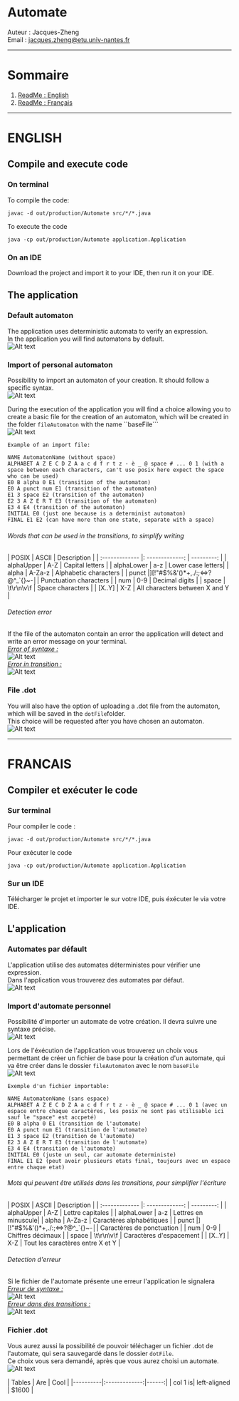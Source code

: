 # Automate
Auteur : Jacques-Zheng <br>
Email : jacques.zheng@etu.univ-nantes.fr
 _____________________________________________________________________________________
# Sommaire
1. [ReadMe : English](#FRANCAIS)
2. [ReadMe : Français]()
 _____________________________________________________________________________________
# ENGLISH
## Compile and execute code
### On terminal
To compile the code:
```
javac -d out/production/Automate src/*/*.java
```
To execute the code
```
java -cp out/production/Automate application.Application
```
### On an IDE
Download the project and import it to your IDE, then run it on your IDE.

## The application
### Default automaton
The application uses deterministic automata to verify an expression. <br>
In the application you will find automatons by default.<br>
![Alt text](asset/menuAutomaton.jpg?raw=true "")

### Import of personal automaton
Possibility to import an automaton of your creation. It should follow a specific syntax. <br>
![Alt text](asset/menuLoadAutomaton.jpg?raw=true "")

During the execution of the application you will find a choice allowing you to create a basic file for the creation of an automaton, which will be created in the folder ``fileAutomaton`` with the name ``baseFile```<br>
![Alt text](asset/menuDownloadBaseFile.jpg?raw=true "")
```
Example of an import file:

NAME AutomatonName (without space)
ALPHABET A Z E C D Z A a c d f r t z - è _ @ space # ... 0 1 (with a space between each characters, can't use posix here expect the space who can be used)
E0 B alpha 0 E1 (transition of the automaton)
E0 A punct num E1 (transition of the automaton)
E1 3 space E2 (transition of the automaton)
E2 3 A Z E R T E3 (transition of the automaton)
E3 4 E4 (transition of the automaton)
INITIAL E0 (just one because is a determinist automaton)
FINAL E1 E2 (can have more than one state, separate with a space)
```
###### Words that can be used in the transitions, to simplify writing
|    POSIX   |     ASCII    |   Description |
| :------------- |: -------------: | ---------: |
| alphaUpper    |        A-Z        |     Capital letters |
| alphaLower    |        a-z	        |      Lower case letters|
| alpha         |        A-Za-z	        |      Alphabetic characters |
| punct         |][!"#$%&'()*+,./:;<=>?@\^_`{}~-&#x2502;|   Punctuation characters |
| num           |        0-9        |      Decimal digits |
| space         |          \t\r\n\v\f      |      Space characters |
| [X..Y]         |          X-Z      |      All characters between X and Y |

###### Detection error
If the file of the automaton contain an error the application will detect and write an error message on your terminal.<br>
<i><u>Error of syntaxe :</u></i><br>
![Alt text](asset/automatonErrorSyntaxe.png?raw=true "")<br>
<i><u>Error in transition :</u></i><br>
![Alt text](asset/automatonErrorCharacter.png?raw=true "")<br>

### File .dot
You will also have the option of uploading a .dot file from the automaton, which will be saved in the ```dotFile```folder. <br>
This choice will be requested after you have chosen an automaton. <br>
![Alt text](asset/graphviz.svg?raw=true "")
 _____________________________________________________________________________________
# FRANCAIS
## Compiler et exécuter le code
### Sur terminal
Pour compiler le code :
```
javac -d out/production/Automate src/*/*.java
```
Pour exécuter le code
```
java -cp out/production/Automate application.Application
```
### Sur un IDE
Télécharger le projet et importer le sur votre IDE, puis éxécuter le via votre IDE.

## L'application
### Automates par défault
L'application utilise des automates déterministes pour vérifier une expression.<br>
Dans l'application vous trouverez des automates par défaut.<br>
![Alt text](asset/menuAutomatonFR.jpg?raw=true "")

### Import d'automate personnel
Possibilité d'importer un automate de votre création. Il devra suivre une syntaxe précise.<br>
![Alt text](asset/menuLoadAutomatonFR.jpg?raw=true "")

Lors de l'éxécution de l'application vous trouverez un choix vous permettant de créer un fichier de base pour la création d'un automate, qui va être créer dans le dossier ```fileAutomaton``` avec le nom ```baseFile```<br>
![Alt text](asset/menuDownloadBaseFileFR.jpg?raw=true "")
```
Exemple d'un fichier importable:

NAME AutomatonName (sans espace)
ALPHABET A Z E C D Z A a c d f r t z - è _ @ space # ... 0 1 (avec un espace entre chaque caractères, les posix ne sont pas utilisable ici sauf le "space" est accpeté)
E0 B alpha 0 E1 (transition de l'automate)
E0 A punct num E1 (transition de l'automate)
E1 3 space E2 (transition de l'automate)
E2 3 A Z E R T E3 (transition de l'automate)
E3 4 E4 (transition de l'automate)
INITIAL E0 (juste un seul, car automate deterministe)
FINAL E1 E2 (peut avoir plusieurs etats final, toujours avec un espace entre chaque etat)
```
###### Mots qui peuvent être utilisés dans les transitions, pour simplifier l'écriture
|    POSIX   |     ASCII    |   Description |
| :------------- |: -------------: | ---------: |
| alphaUpper    |        A-Z        |      Lettre capitales |
| alphaLower    |        a-z	        |      Lettres en minuscule|
| alpha         |        A-Za-z	        |      Caractères alphabétiques |
| punct         |][!"#$%&'()*+,./:;<=>?@\^_`{}~-&#x2502;|   Caractères de ponctuation |
| num           |        0-9        |      Chiffres décimaux  |
| space         |          \t\r\n\v\f      |      Caractères d'espacement |
| [X..Y]         |          X-Z      |      Tout les caractères entre X et Y |
###### Detection d'erreur
Si le fichier de l'automate présente une erreur l'application le signalera<br>
<i><u>Erreur de syntaxe :</u></i><br>
![Alt text](asset/automatonErrorSyntaxe.png?raw=true "")<br>
<i><u>Erreur dans des transitions :</u></i><br>
![Alt text](asset/automatonErrorCharacter.png?raw=true "")<br>

### Fichier .dot
Vous aurez aussi la possibilité de pouvoir téléchager un fichier .dot de l'automate, qui sera sauvegardé dans le dossier ```dotFile```.<br>
Ce choix vous sera demandé, après que vous aurez choisi un automate.<br>
![Alt text](asset/graphviz.svg?raw=true "")


| Tables | Are | Cool | |----------|:-------------:|------:| | col 1 is| left-aligned | $1600 |
